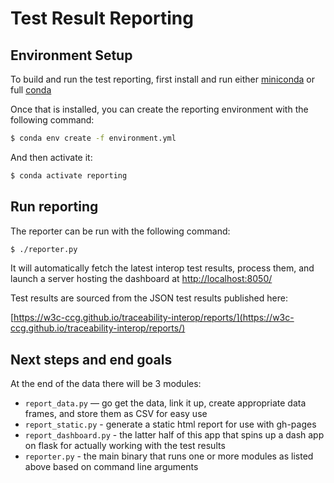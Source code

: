 # Test Result Reporting

## Environment Setup

To build and run the test reporting, first install and run either [miniconda](https://docs.conda.io/en/latest/miniconda.html) or full [conda](https://docs.conda.io/projects/conda/en/latest/user-guide/install/index.html)


Once that is installed, you can create the reporting environment with the following command:

```bash
$ conda env create -f environment.yml 
```


And then activate it:

```bash
$ conda activate reporting
```

## Run reporting

The reporter can be run with the following command:

```bash
$ ./reporter.py
```

It will automatically fetch the latest interop test results, process them, and launch a server hosting the dashboard at [http://localhost:8050/](http://localhost:8050/)

Test results are sourced from the JSON test results published here:

[https://w3c-ccg.github.io/traceability-interop/reports/](https://w3c-ccg.github.io/traceability-interop/reports/)


## Next steps and end goals

At the end of the data there will be 3 modules:

- `report_data.py` — go get the data, link it up, create appropriate data frames, and store them as CSV for easy use
- `report_static.py` - generate a static html report for use with gh-pages
- `report_dashboard.py` - the latter half of this app that spins up a dash app on flask for actually working with the test results
- `reporter.py` - the main binary that runs one or more modules as listed above based on command line arguments 
